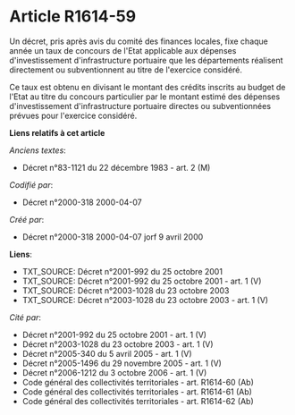 # Article R1614-59

Un décret, pris après avis du comité des finances locales, fixe chaque année un taux de concours de l'Etat applicable aux
dépenses d'investissement d'infrastructure portuaire que les départements réalisent directement ou subventionnent au titre de
l'exercice considéré.

Ce taux est obtenu en divisant le montant des crédits inscrits au budget de l'Etat au titre du concours particulier par le
montant estimé des dépenses d'investissement d'infrastructure portuaire directes ou subventionnées prévues pour l'exercice
considéré.

**Liens relatifs à cet article**

_Anciens textes_:

  - Décret n°83-1121 du 22 décembre 1983 - art. 2 (M)

_Codifié par_:

  - Décret n°2000-318 2000-04-07

_Créé par_:

  - Décret n°2000-318 2000-04-07 jorf 9 avril 2000

**Liens**:

  - TXT_SOURCE: Décret n°2001-992 du 25 octobre 2001
  - TXT_SOURCE: Décret n°2001-992 du 25 octobre 2001 - art. 1 (V)
  - TXT_SOURCE: Décret n°2003-1028 du 23 octobre 2003
  - TXT_SOURCE: Décret n°2003-1028 du 23 octobre 2003 - art. 1 (V)

_Cité par_:

  - Décret n°2001-992 du 25 octobre 2001 - art. 1 (V)
  - Décret n°2003-1028 du 23 octobre 2003 - art. 1 (V)
  - Décret n°2005-340 du 5 avril 2005 - art. 1 (V)
  - Décret n°2005-1496 du 29 novembre 2005 - art. 1 (V)
  - Décret n°2006-1212 du 3 octobre 2006 - art. 1 (V)
  - Code général des collectivités territoriales - art. R1614-60 (Ab)
  - Code général des collectivités territoriales - art. R1614-61 (Ab)
  - Code général des collectivités territoriales - art. R1614-62 (Ab)
